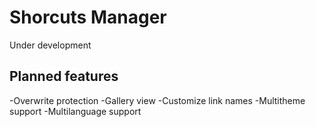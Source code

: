 # Shorcuts Manager

Under development

## Planned features
-Overwrite protection
-Gallery view
-Customize link names
-Multitheme support
-Multilanguage support

